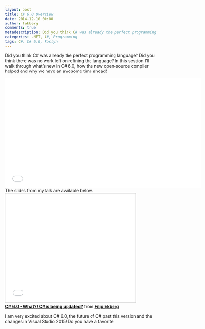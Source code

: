 ```yaml
---
layout: post
title: C# 6.0 Overview
date: 2014-12-10 00:00
author: fekberg
comments: true
metadescription: Did you think C# was already the perfect programming language? Did you think there was no work left on refining the language? C# 6.0 introduces some very interesting changes in the programming language!
categories: .NET, C#, Programming
tags: C#, C# 6.0, Roslyn
---
```

Did you think C# was already the perfect programming language? Did you think there was no work left on refining the language? 
In this session I’ll walk through what’s new in C# 6.0, how the new open-source compiler helped and why we have an awesome time ahead!

<div class="video-container">
<iframe width="640" height="360" src="//www.youtube.com/embed/fNTf680fTHE" frameborder="0" allowfullscreen></iframe>
</div>
<!--excerpt-->
The slides from my talk are available below.

<div class="video-container">
<iframe src="//www.slideshare.net/slideshow/embed_code/42437422" width="425" height="355" frameborder="0" marginwidth="0" marginheight="0" scrolling="no" style="border:1px solid #CCC; border-width:1px; margin-bottom:5px; max-width: 100%;" allowfullscreen> </iframe> <div style="margin-bottom:5px"> <strong> <a href="//www.slideshare.net/fekberg1/c-60-what-c-is-being-updated-42437422" title="C# 6.0 - What?! C# is being updated?" target="_blank">C# 6.0 - What?! C# is being updated?</a> </strong> from <strong><a href="//www.slideshare.net/fekberg1" target="_blank">Filip Ekberg</a></strong> </div>
</div>

I am very excited about C# 6.0, the future of C# past this version and the changes in Visual Studio 2015! Do you have a favorite
